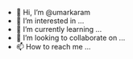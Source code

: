 - 👋 Hi, I’m @umarkaram
- 👀 I’m interested in ...
- 🌱 I’m currently learning ...
- 💞️ I’m looking to collaborate on ...
- 📫 How to reach me ...

<!---
umarkaram/umarkaram is a ✨ special ✨ repository because its `README.md` (this file) appears on your GitHub profile.
You can click the Preview link to take a look at your changes.
--->
